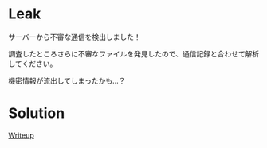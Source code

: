 # Leak
サーバーから不審な通信を検出しました！

調査したところさらに不審なファイルを発見したので、通信記録と合わせて解析してください。

機密情報が流出してしまったかも...？

# Solution
[Writeup](./solve/writeup.md)